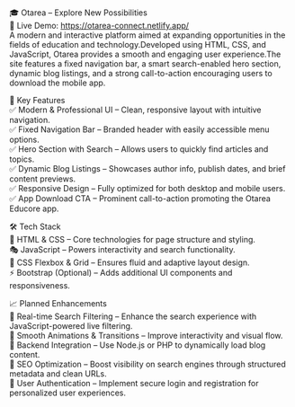 🎓 Otarea – Explore New Possibilities<br>
🚀 Live Demo: https://otarea-connect.netlify.app/<br>
A modern and interactive platform aimed at expanding opportunities in the fields of education and technology.Developed using HTML, CSS, and JavaScript, Otarea provides a smooth and engaging user experience.The site features a fixed navigation bar, a smart search-enabled hero section, dynamic blog listings, and a strong call-to-action encouraging users to download the mobile app.<br>

🚀 Key Features<br>
✅ Modern & Professional UI – Clean, responsive layout with intuitive navigation.<br>
✅ Fixed Navigation Bar – Branded header with easily accessible menu options.<br>
✅ Hero Section with Search – Allows users to quickly find articles and topics.<br>
✅ Dynamic Blog Listings – Showcases author info, publish dates, and brief content previews.<br>
✅ Responsive Design – Fully optimized for both desktop and mobile users.<br>
✅ App Download CTA – Prominent call-to-action promoting the Otarea Educore app.<br>

🛠️ Tech Stack<br>
🎨 HTML & CSS – Core technologies for page structure and styling.<br>
🎭 JavaScript – Powers interactivity and search functionality.<br>
📌 CSS Flexbox & Grid – Ensures fluid and adaptive layout design.<br>
⚡ Bootstrap (Optional) – Adds additional UI components and responsiveness.<br>

📈 Planned Enhancements<br>
🔹 Real-time Search Filtering – Enhance the search experience with JavaScript-powered live filtering.<br>
🔹 Smooth Animations & Transitions – Improve interactivity and visual flow.<br>
🔹 Backend Integration – Use Node.js or PHP to dynamically load blog content.<br>
🔹 SEO Optimization – Boost visibility on search engines through structured metadata and clean URLs.<br>
🔹 User Authentication – Implement secure login and registration for personalized user experiences.<br>

